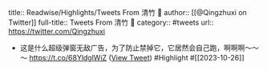 title:: Readwise/Highlights/Tweets From 清竹 
author:: [[@Qingzhuxi on Twitter]]
full-title:: Tweets From 清竹 
category:: #tweets
url:: https://twitter.com/Qingzhuxi
- 这是什么超级弹窗无敌广告，为了防止禁掉它，它居然会自己跑，啊啊啊～～～ https://t.co/68YldglWiZ ([View Tweet](https://twitter.com/Qingzhuxi/status/1717356427281576447)) #Highlight #[[2023-10-26]]